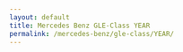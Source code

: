 ```yaml
---
layout: default
title: Mercedes Benz GLE-Class YEAR
permalink: /mercedes-benz/gle-class/YEAR/
---
```


